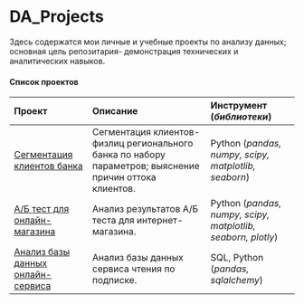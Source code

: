 # DA_Projects
Здесь содержатся мои личные и учебные проекты по анализу данных; основная цель репозитария- демонстрация технических и аналитических навыков. 

#### Список проектов
|Проект|Описание|Инструмент (*библиотеки*)|
|:---|:---|:---|
| [Cегментация клиентов банка](сегментация_клиентов_банка) | Сегментация клиентов-физлиц регионального банка по набору параметров; выяснение причин оттока клиентов.| Python (*pandas, numpy, scipy, matplotlib, seaborn*) |
| [А/Б тест для онлайн-магазина](AБ_тест_магазин)|Анализ результатов А/Б теста для интернет-магазина.| Python (*pandas, numpy, scipy, matplotlib, seaborn, plotly*) |
| [Анализ базы данных онлайн-сервиса](SQL_анализ_БД_сервиса)|Анализ базы данных сервиса чтения по подписке.| SQL, Python (*pandas, sqlalchemy*) |


